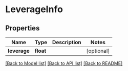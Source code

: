 # LeverageInfo

## Properties
Name | Type | Description | Notes
------------ | ------------- | ------------- | -------------
**leverage** | **float** |  | [optional] 

[[Back to Model list]](../README.md#documentation-for-models) [[Back to API list]](../README.md#documentation-for-api-endpoints) [[Back to README]](../README.md)


